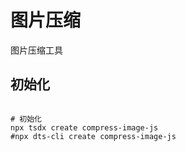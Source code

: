 # 图片压缩

图片压缩工具

## 初始化

```shell

# 初始化
npx tsdx create compress-image-js
#npx dts-cli create compress-image-js

```




